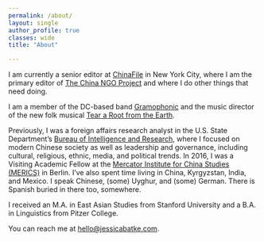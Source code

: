 ```yaml
---
permalink: /about/
layout: single
author_profile: true
classes: wide
title: "About"

---
```


I am currently a senior editor at [ChinaFile](http://www.chinafile.com/) in New York City, where I am the primary editor of [The China NGO Project](http://www.chinafile.com/ngo/) and where I do other things that need doing.  

I am a member of the DC-based band [Gramophonic](https://www.gramophonic.band/) and the music director of the new folk musical [Tear a Root from the Earth](http://www.teararoot.com/).

Previously, I was a foreign affairs research analyst in the U.S. State Department’s [Bureau of Intelligence and Research](https://www.state.gov/bureaus-offices/bureaus-and-offices-reporting-directly-to-the-secretary/bureau-of-intelligence-and-research/), where I focused on modern Chinese society as well as leadership and governance, including cultural, religious, ethnic, media, and political trends.  In 2016, I was a Visiting Academic Fellow at the [Mercator Institute for China Studies (MERICS)](https://www.merics.org/en) in Berlin.  I’ve also spent time living in China, Kyrgyzstan, India, and Mexico.  I speak Chinese, (some) Uyghur, and (some) German.  There is Spanish buried in there too, somewhere.  

I received an M.A. in East Asian Studies from Stanford University and a B.A. in Linguistics from Pitzer College.

You can reach me at hello@jessicabatke.com.
